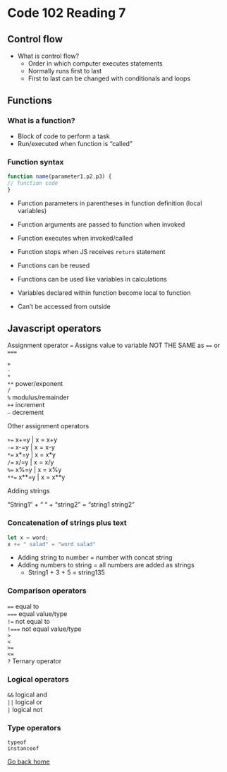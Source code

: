# Code 102 Reading 7

## Control flow

- What is control flow?
  - Order in which computer executes statements
  - Normally runs first to last
  - First to last can be changed with conditionals and loops

## Functions

### What is a function?

- Block of code to perform a task
- Run/executed when function is “called”

### Function syntax

``` javascript
function name(parameter1,p2,p3) {
// function code
}
```

- Function parameters in parentheses in function definition (local variables)
- Function arguments are passed to function when invoked
- Function executes when invoked/called
- Function stops when JS receives `return` statement
- Functions can be reused
- Functions can be used like variables in calculations

- Variables declared within function become local to function
- Can’t be accessed from outside

## Javascript operators

Assignment operator `=`
Assigns value to variable
NOT THE SAME as `==` or `===`

`+`  
`-`  
`*`  
`**`    power/exponent  
`/`  
`%`     modulus/remainder  
`++`    increment  
`—`     decrement  

Other assignment operators

`+=` x+=y | x = x+y  
`-=` x-=y | x = x-y  
`*=` x*=y | x = x*y  
`/=` x/=y | x = x/y  
`%=` x%=y | x = x%y  
`**=` x**=y | x = x**y

Adding strings

“String1” + “ “ + “string2” = “string1 string2”

### Concatenation of strings plus text

``` javascript
let x = word;
x += " salad" = "word salad"
```

- Adding string to number = number with concat string
- Adding numbers to string = all numbers are added as strings
  - String1 + 3 + 5 = string135

### Comparison operators

`==`    equal to  
`===`   equal value/type  
`!=`    not equal to  
`!===`  not equal value/type  
`>`  
`<`  
`>=`  
`<=`  
`?`     Ternary operator

### Logical operators

`&&`    logical and  
`||`    logical or  
`|`     logical not

### Type operators

`typeof`  
`instanceof`

[Go back home](/reading-notes/)
